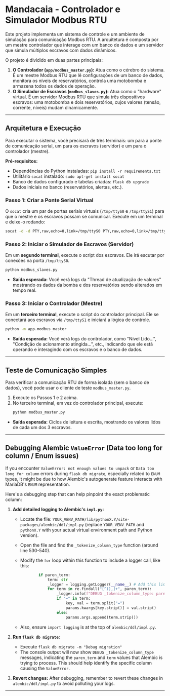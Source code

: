 # Mandacaia - Controlador e Simulador Modbus RTU

Este projeto implementa um sistema de controle e um ambiente de simulação para comunicação Modbus RTU. A arquitetura é composta por um mestre controlador que interage com um banco de dados e um servidor que simula múltiplos escravos com dados dinâmicos.

O projeto é dividido em duas partes principais:

1.  **O Controlador (`app/modbus_master.py`):** Atua como o cérebro do sistema. É um mestre Modbus RTU que lê configurações de um banco de dados, monitora os níveis de reservatórios, controla uma motobomba e armazena todos os dados de operação.
2.  **O Simulador de Escravos (`modbus_slaves.py`):** Atua como o "hardware" virtual. É um servidor Modbus RTU que simula três dispositivos escravos: uma motobomba e dois reservatórios, cujos valores (tensão, corrente, níveis) mudam dinamicamente.

---

## Arquitetura e Execução

Para executar o sistema, você precisará de três terminais: um para a ponte de comunicação serial, um para os escravos (servidor) e um para o controlador (mestre).

**Pré-requisitos:**
*   Dependências do Python instaladas: `pip install -r requirements.txt`
*   Utilitário `socat` instalado: `sudo apt-get install socat`
*   Banco de dados configurado e tabelas criadas: `flask db upgrade`
*   Dados iniciais no banco (reservatórios, alertas, etc.).

### Passo 1: Criar a Ponte Serial Virtual

O `socat` cria um par de portas seriais virtuais (`/tmp/ttyS0` e `/tmp/ttyS1`) para que o mestre e os escravos possam se comunicar. Execute em um terminal e deixe-o rodando:

```bash
socat -d -d PTY,raw,echo=0,link=/tmp/ttyS0 PTY,raw,echo=0,link=/tmp/ttyS1
```

### Passo 2: Iniciar o Simulador de Escravos (Servidor)

Em um **segundo terminal**, execute o script dos escravos. Ele irá escutar por conexões na porta `/tmp/ttyS0`.

```bash
python modbus_slaves.py
```
*   **Saída esperada:** Você verá logs da "Thread de atualização de valores" mostrando os dados da bomba e dos reservatórios sendo alterados em tempo real.

### Passo 3: Iniciar o Controlador (Mestre)

Em um **terceiro terminal**, execute o script do controlador principal. Ele se conectará aos escravos via `/tmp/ttyS1` e iniciará a lógica de controle.

```bash
python -m app.modbus_master
```
*   **Saída esperada:** Você verá logs do controlador, como "Nível Lido...", "Condição de acionamento atingida...", etc., indicando que ele está operando e interagindo com os escravos e o banco de dados.

---

## Teste de Comunicação Simples

Para verificar a comunicação RTU de forma isolada (sem o banco de dados), você pode usar o cliente de teste `modbus_master.py`.

1.  Execute os Passos 1 e 2 acima.
2.  No terceiro terminal, em vez do controlador principal, execute:
    ```bash
    python modbus_master.py
    ```
*   **Saída esperada:** Ciclos de leitura e escrita, mostrando os valores lidos de cada um dos 3 escravos.

---

## Debugging Alembic `ValueError` (Data too long for column / Enum issues)

If you encounter `ValueError: not enough values to unpack` or `Data too long for column` errors during `flask db migrate`, especially related to `ENUM` types, it might be due to how Alembic's autogenerate feature interacts with MariaDB's `ENUM` representation.

Here's a debugging step that can help pinpoint the exact problematic column:

1.  **Add detailed logging to Alembic's `impl.py`:**
    *   Locate the file: `YOUR_VENV_PATH/lib/pythonX.Y/site-packages/alembic/ddl/impl.py` (replace `YOUR_VENV_PATH` and `pythonX.Y` with your actual virtual environment path and Python version).
    *   Open the file and find the `_tokenize_column_type` function (around line 530-540).
    *   Modify the `for` loop within this function to include a logger call, like this:

        ```python
                if paren_term:
                    term: str
                    _logger = logging.getLogger(__name__) # Add this line
                    for term in re.findall("[^(),]+", paren_term):
                        _logger.info(f"DEBUG _tokenize_column_type: paren_term='{paren_term}', term='{term}'") # Add this line
                        if "=" in term:
                            key, val = term.split("=")
                            params.kwargs[key.strip()] = val.strip()
                        else:
                            params.args.append(term.strip())
        ```
    *   Also, ensure `import logging` is at the top of `alembic/ddl/impl.py`.

2.  **Run `flask db migrate`:**
    *   Execute `flask db migrate -m "Debug migration"`
    *   The console output will now show `DEBUG _tokenize_column_type` messages, indicating the `paren_term` and `term` values that Alembic is trying to process. This should help identify the specific column causing the `ValueError`.

3.  **Revert changes:** After debugging, remember to revert these changes in `alembic/ddl/impl.py` to avoid polluting your logs.

---